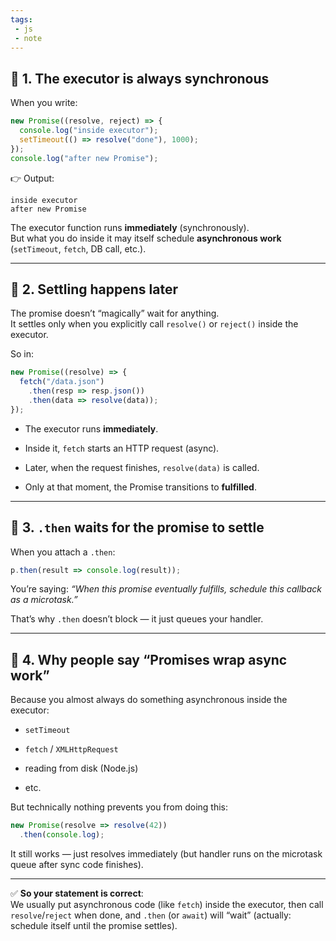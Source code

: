```yaml
---
tags: 
 - js
 - note
---
```


## 🔹 1. The executor is **always synchronous**

When you write:

```js
new Promise((resolve, reject) => {
  console.log("inside executor");
  setTimeout(() => resolve("done"), 1000);
});
console.log("after new Promise");
```

👉 Output:

```
inside executor
after new Promise
```

The executor function runs **immediately** (synchronously).  
But what you do inside it may itself schedule **asynchronous work** (`setTimeout`, `fetch`, DB call, etc.).

---

## 🔹 2. Settling happens later

The promise doesn’t “magically” wait for anything.  
It settles only when you explicitly call `resolve()` or `reject()` inside the executor.

So in:

```js
new Promise((resolve) => {
  fetch("/data.json")
    .then(resp => resp.json())
    .then(data => resolve(data));
});
```

- The executor runs **immediately**.
    
- Inside it, `fetch` starts an HTTP request (async).
    
- Later, when the request finishes, `resolve(data)` is called.
    
- Only at that moment, the Promise transitions to **fulfilled**.
    

---

## 🔹 3. `.then` waits for the promise to settle

When you attach a `.then`:

```js
p.then(result => console.log(result));
```

You’re saying: _“When this promise eventually fulfills, schedule this callback as a microtask.”_

That’s why `.then` doesn’t block — it just queues your handler.

---

## 🔹 4. Why people say “Promises wrap async work”

Because you almost always do something asynchronous inside the executor:

- `setTimeout`
    
- `fetch` / `XMLHttpRequest`
    
- reading from disk (Node.js)
    
- etc.
    

But technically nothing prevents you from doing this:

```js
new Promise(resolve => resolve(42))
  .then(console.log);
```

It still works — just resolves immediately (but handler runs on the microtask queue after sync code finishes).

---

✅ **So your statement is correct**:  
We usually put asynchronous code (like `fetch`) inside the executor, then call `resolve`/`reject` when done, and `.then` (or `await`) will “wait” (actually: schedule itself until the promise settles).